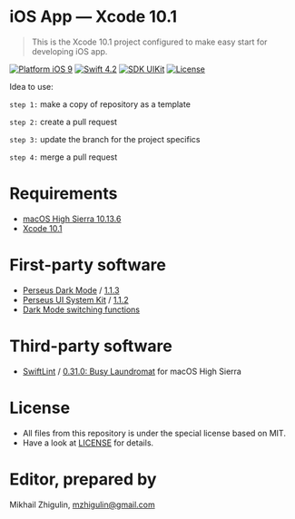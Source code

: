 # iOS App — Xcode 10.1

> This is the Xcode 10.1 project configured to make easy start for developing iOS app.

[![Platform iOS 9](https://img.shields.io/badge/Platform-iOS%209.3+-blue.svg)](https://en.wikipedia.org/wiki/IOS_9)
[![Swift 4.2](https://img.shields.io/badge/Swift-4.2-orange.svg)](https://docs.swift.org/swift-book/RevisionHistory/RevisionHistory.html)
[![SDK UIKit](https://img.shields.io/badge/SDK-UIKit%20-blueviolet.svg)](https://developer.apple.com/documentation/uikit)
[![License](http://img.shields.io/:License-MIT-blue.svg)](/LICENSE)

Idea to use: 

`step 1:` make a copy of repository as a template

`step 2:` create a pull request

`step 3:` update the branch for the project specifics

`step 4:` merge a pull request

# Requirements

- [macOS High Sierra 10.13.6](https://apps.apple.com/us/app/macos-high-sierra/id1246284741?ls=1)
- [Xcode 10.1](https://stackoverflow.com/questions/10335747/how-to-download-xcode-dmg-or-xip-file)

# First-party software

- [Perseus Dark Mode](https://github.com/perseusrealdeal/PerseusDarkMode.git) / [1.1.3](https://github.com/perseusrealdeal/perseusdarkmode/releases/tag/1.1.3)
- [Perseus UI System Kit](https://github.com/perseusrealdeal/PerseusUISystemKit.git) / [1.1.2](https://github.com/perseusrealdeal/perseusuisystemkit/releases/tag/1.1.2)
- [Dark Mode switching functions](https://gist.github.com/perseusrealdeal/11b1bab47f13134832b859f49d9af706)

# Third-party software

- [SwiftLint](https://github.com/realm/SwiftLint) / [0.31.0: Busy Laundromat](https://github.com/realm/SwiftLint/releases/tag/0.31.0) for macOS High Sierra

# License
- All files from this repository is under the special license based on MIT. 
- Have a look at [LICENSE](/LICENSE) for details.

# Editor, prepared by
Mikhail Zhigulin, mzhigulin@gmail.com
